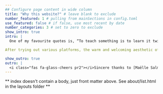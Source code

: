 ```yaml
---
## Configure page content in wide column
title: "Why this website?" # leave blank to exclude
number_featured: 1 # pulling from mainSections in config.toml
use_featured: false # if false, use most recent by date
number_categories: 3 # set to zero to exclude
show_intro: true
intro: |
  One of my favourite quotes is, “To teach something is to learn it twice.” In this spirit, I write to deepen my understanding of the things I’ve heard and seen. I create tutorials to unravel complex concepts. And I share those that I think could make good conversation starters 🙂

After trying out various platforms, the warm and welcoming aesthetic of this one really resonated with me; just looking at the template inspires creativity. It’s called Apéro— a French tradition of casual gatherings over apéritifs, snacks and anything in between. I hope you enjoy hanging out here, and take with you a thing or two!

show_outro: true
outro: |
  <i class="fas fa-glass-cheers pr2"></i>Sincere thanks to [Maëlle Salmon](https://masalmon.eu/) for her help naming this Hugo theme!
---
```


** index doesn't contain a body, just front matter above.
See about/list.html in the layouts folder **
